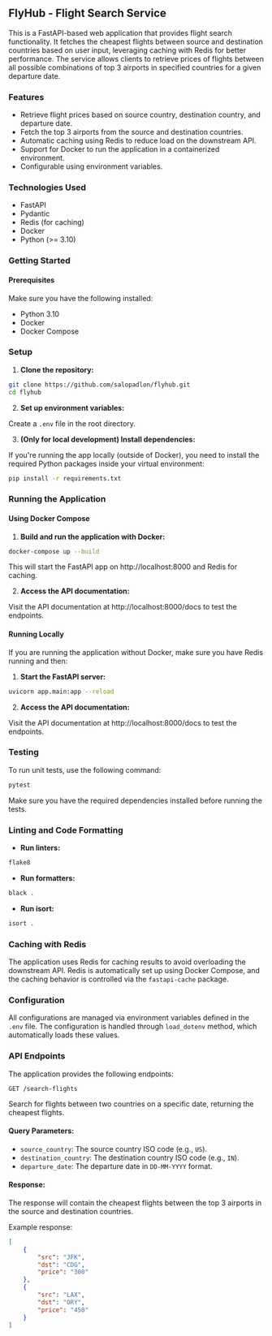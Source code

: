 ## FlyHub - Flight Search Service

This is a FastAPI-based web application that provides flight search functionality. It fetches the cheapest flights between source and destination countries based on user input, leveraging caching with Redis for better performance. The service allows clients to retrieve prices of flights between all possible combinations of top 3 airports in specified countries for a given departure date.

### Features

- Retrieve flight prices based on source country, destination country, and departure date.
- Fetch the top 3 airports from the source and destination countries.
- Automatic caching using Redis to reduce load on the downstream API.
- Support for Docker to run the application in a containerized environment.
- Configurable using environment variables. 

### Technologies Used

- FastAPI
- Pydantic
- Redis (for caching)
- Docker
- Python (>= 3.10)

### Getting Started

#### Prerequisites
Make sure you have the following installed:

- Python 3.10
- Docker
- Docker Compose

### Setup
1. **Clone the repository:**

```bash 
git clone https://github.com/salopadlon/flyhub.git 
cd flyhub
```

2. **Set up environment variables:**

Create a `.env` file in the root directory.

3. **(Only for local development) Install dependencies:**

If you're running the app locally (outside of Docker), you need to install the required Python packages 
inside your virtual environment:

```bash
pip install -r requirements.txt
```

### Running the Application

#### Using Docker Compose

1. **Build and run the application with Docker:**
    
```bash
docker-compose up --build
```

This will start the FastAPI app on http://localhost:8000 and Redis for caching.

2. **Access the API documentation:**

Visit the API documentation at http://localhost:8000/docs to test the endpoints.


#### Running Locally

If you are running the application without Docker, make sure you have Redis running and then:

1. **Start the FastAPI server:**

```bash
uvicorn app.main:app --reload
```

2. **Access the API documentation:**

Visit the API documentation at http://localhost:8000/docs to test the endpoints.


### Testing

To run unit tests, use the following command:

```bash
pytest
```

Make sure you have the required dependencies installed before running the tests.

### Linting and Code Formatting

- **Run linters:**

```bash
flake8
```

- **Run formatters:**

```bash
black .
```

- **Run isort:**

```bash
isort .
```

### Caching with Redis

The application uses Redis for caching results to avoid overloading the downstream API. Redis is automatically 
set up using Docker Compose, and the caching behavior is controlled via the `fastapi-cache` package.

### Configuration

All configurations are managed via environment variables defined in the `.env` file. The configuration is handled 
through `load_dotenv` method, which automatically loads these values.

### API Endpoints

The application provides the following endpoints:

`GET /search-flights`

Search for flights between two countries on a specific date, returning the cheapest flights.

#### Query Parameters:

- `source_country`: The source country ISO code (e.g., `US`).
- `destination_country`: The destination country ISO code (e.g., `IN`).
- `departure_date`: The departure date in `DD-MM-YYYY` format.

#### Response:

The response will contain the cheapest flights between the top 3 airports in the source and destination countries.

Example response:

```json
[
    {
        "src": "JFK",
        "dst": "CDG",
        "price": "300"
    },
    {
        "src": "LAX",
        "dst": "ORY",
        "price": "450"
    }
]
```
